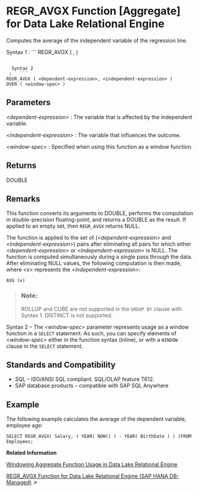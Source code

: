 <!-- loioa573b70d84f21015a55f85bddd70d598 -->

# REGR\_AVGX Function \[Aggregate\] for Data Lake Relational Engine

Computes the average of the independent variable of the regression line.



 Syntax 1
 :   ```
REGR_AVGX ( <dependent-expression>, <independent-expression> )
```

  Syntax 2
 :   ```
REGR_AVGX ( <dependent-expression>, <independent-expression> )
OVER ( <window-spec> )
```

 

<a name="loioa573b70d84f21015a55f85bddd70d598__REGR_AVGX_parm1"/>

## Parameters

 *<dependent-expression\>*
 :   The variable that is affected by the independent variable.

  *<independent-expression\>*
 :   The variable that influences the outcome.

  *<window-spec\>*
 :   Specified when using this function as a window function.

 

<a name="loioa573b70d84f21015a55f85bddd70d598__REGR_AVGX_returns1"/>

## Returns

DOUBLE



<a name="loioa573b70d84f21015a55f85bddd70d598__REGR_AVGX_remarks1"/>

## Remarks

This function converts its arguments to DOUBLE, performs the computation in double-precision floating-point, and returns a DOUBLE as the result. If applied to an empty set, then `REGR_AVGX` returns NULL.

The function is applied to the set of \(*<dependent-expression\>* and *<independent-expression\>*\) pairs after eliminating all pairs for which either *<dependent-expression\>* or *<independent-expression\>* is NULL. The function is computed simultaneously during a single pass through the data. After eliminating NULL values, the following computation is then made, where *<x\>* represents the *<independent-expression\>*:

```
AVG (x)
```

> ### Note:  
> ROLLUP and CUBE are not supported in the `GROUP BY` clause with Syntax 1. DISTINCT is not supported.

Syntax 2 – The *<window-spec\>* parameter represents usage as a window function in a `SELECT` statement. As such, you can specify elements of *<window-spec\>* either in the function syntax \(inline\), or with a `WINDOW` clause in the `SELECT` statement.



<a name="loioa573b70d84f21015a55f85bddd70d598__REGR_AVGX_standards1"/>

## Standards and Compatibility

-   SQL – ISO/ANSI SQL compliant. SQL/OLAP feature T612.
-   SAP database products – compatible with SAP SQL Anywhere



<a name="loioa573b70d84f21015a55f85bddd70d598__REGR_AVGX_examples1"/>

## Example

The following example calculates the average of the dependent variable, employee age:

```
SELECT REGR_AVGX( Salary, ( YEAR( NOW() ) - YEAR( BirthDate ) ) )FROM Employees;
```

**Related Information**  


[Windowing Aggregate Function Usage in Data Lake Relational Engine](windowing-aggregate-function-usage-in-data-lake-relational-engine-a527f35.md "A major feature of the ISO/ANSI SQL extensions for OLAP is a construct called a window.")

[REGR_AVGX Function for Data Lake Relational Engine (SAP HANA DB-Managed)](https://help.sap.com/viewer/a898e08b84f21015969fa437e89860c8/2023_1_QRC/en-US/af6ea1317edd434a93f5bcece6597333.html "Computes the average of the independent variable of the regression line.") :arrow_upper_right:

